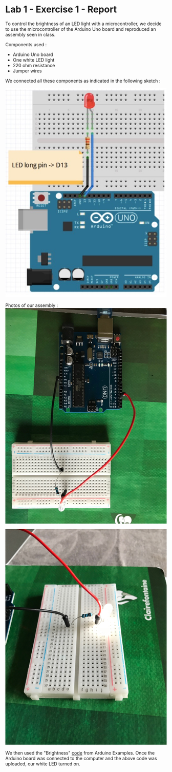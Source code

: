 # Lab 1 -  Exercise 1 -  Report

To control the brightness of an LED light with a microcontroller, we decide to use the microcontroller of the Arduino Uno board and reproduced an assembly seen in class. 

Components used :
- Arduino Uno board
- One white LED light
- 220 ohm resistance
- Jumper wires

We connected all these components as indicated in the following sketch :

![](Sketch.png?raw=true)




Photos of our assembly : 
![](With_Microcontroller.png?raw=true)


![](With_Microcontroller2.png?raw=true)



We then used the "Brightness" [code](code.ino) from Arduino Examples.
Once the Arduino board was connected to the computer and the above code was uploaded, our white LED turned on.
